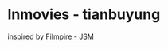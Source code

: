 # Inmovies - tianbuyung

inspired by [Filmpire - JSM](https://www.jsmastery.pro/ultimate-react-course)